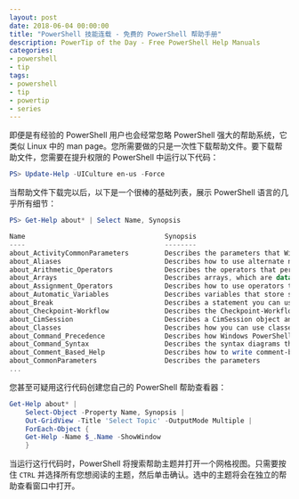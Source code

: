 ```yaml
---
layout: post
date: 2018-06-04 00:00:00
title: "PowerShell 技能连载 - 免费的 PowerShell 帮助手册"
description: PowerTip of the Day - Free PowerShell Help Manuals
categories:
- powershell
- tip
tags:
- powershell
- tip
- powertip
- series
---
```

即便是有经验的 PowerShell 用户也会经常忽略 PowerShell 强大的帮助系统，它类似 Linux 中的 man page。您所需要做的只是一次性下载帮助文件。要下载帮助文件，您需要在提升权限的 PowerShell 中运行以下代码：

```powershell
PS> Update-Help -UICulture en-us -Force
```

当帮助文件下载完以后，以下是一个很棒的基础列表，展示 PowerShell 语言的几乎所有细节：

```powershell
PS> Get-Help about* | Select Name, Synopsis

Name                                   Synopsis                                
----                                   --------                                
about_ActivityCommonParameters         Describes the parameters that Windows...
about_Aliases                          Describes how to use alternate names ...
about_Arithmetic_Operators             Describes the operators that perform ...
about_Arrays                           Describes arrays, which are data stru...
about_Assignment_Operators             Describes how to use operators to ass...
about_Automatic_Variables              Describes variables that store state ...
about_Break                            Describes a statement you can use to ...
about_Checkpoint-Workflow              Describes the Checkpoint-Workflow act...
about_CimSession                       Describes a CimSession object and the...
about_Classes                          Describes how you can use classes to ...
about_Command_Precedence               Describes how Windows PowerShell dete...
about_Command_Syntax                   Describes the syntax diagrams that ar...
about_Comment_Based_Help               Describes how to write comment-based ...
about_CommonParameters                 Describes the parameters 
...  
```

您甚至可疑用这行代码创建您自己的 PowerShell 帮助查看器：

```powershell
Get-Help about* | 
    Select-Object -Property Name, Synopsis |
    Out-GridView -Title 'Select Topic' -OutputMode Multiple |
    ForEach-Object {
    Get-Help -Name $_.Name -ShowWindow
    }
```

当运行这行代码时，PowerShell 将搜索帮助主题并打开一个网格视图。只需要按住 `CTRL` 并选择所有您想阅读的主题，然后单击确认。选中的主题将会在独立的帮助查看窗口中打开。

<!--本文国际来源：[Free PowerShell Help Manuals](http://community.idera.com/powershell/powertips/b/tips/posts/free-powershell-help-manuals)-->

